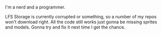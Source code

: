 I'm a nerd and a programmer.

LFS Storage is currently corrupted or something, so a number of my repos won't download right. All the code still works just gonna be missing sprites and models.
Gonna try and fix it next time I get the chance.
